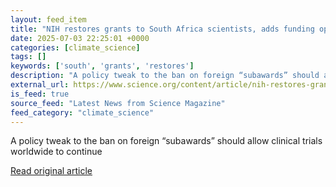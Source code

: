 ```yaml
---
layout: feed_item
title: "NIH restores grants to South Africa scientists, adds funding option for other halted foreign projects"
date: 2025-07-03 22:25:01 +0000
categories: [climate_science]
tags: []
keywords: ['south', 'grants', 'restores']
description: "A policy tweak to the ban on foreign “subawards” should allow clinical trials worldwide to continue"
external_url: https://www.science.org/content/article/nih-restores-grants-south-africa-scientists-adds-funding-option-other-halted-foreign
is_feed: true
source_feed: "Latest News from Science Magazine"
feed_category: "climate_science"
---
```


A policy tweak to the ban on foreign “subawards” should allow clinical trials worldwide to continue

[Read original article](https://www.science.org/content/article/nih-restores-grants-south-africa-scientists-adds-funding-option-other-halted-foreign)
